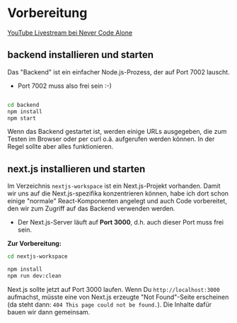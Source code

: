 # Vorbereitung

[YouTube Livestream bei Never Code Alone](https://youtube.com/live/gKzcTk1zI_U)

## backend installieren und starten

Das "Backend" ist ein einfacher Node.js-Prozess, der auf Port 7002 lauscht.

- Port 7002 muss also frei sein :-)

```bash

cd backend
npm install
npm start
```

Wenn das Backend gestartet ist, werden einige URLs ausgegeben, die zum Testen im Browser oder per curl o.ä. aufgerufen werden können. In der Regel sollte aber alles funktionieren.

## next.js installieren und starten

Im Verzeichnis `nextjs-workspace` ist ein Next.js-Projekt vorhanden. Damit wir uns auf die Next.js-spezifika konzentrieren können, habe ich dort schon einige "normale" React-Komponenten angelegt und auch Code vorbereitet, den wir zum Zugriff auf das Backend verwenden werden.

- Der Next.js-Server läuft auf **Port 3000**, d.h. auch dieser Port muss frei sein.

**Zur Vorbereitung:**

```bash
cd nextjs-workspace

npm install
npm run dev:clean

```

Next.js sollte jetzt auf Port 3000 laufen. Wenn Du `http://localhost:3000` aufmachst, müsste eine von Next.js erzeugte "Not Found"-Seite erscheinen (da steht dann: `404 This page could not be found.`). Die Inhalte dafür bauen wir dann gemeinsam.
